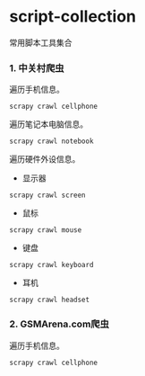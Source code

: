 # script-collection
常用脚本工具集合

### 1. 中关村爬虫

遍历手机信息。

` scrapy crawl cellphone `

遍历笔记本电脑信息。

` scrapy crawl notebook `

遍历硬件外设信息。

* 显示器

` scrapy crawl screen `

* 鼠标

` scrapy crawl mouse `

* 键盘

` scrapy crawl keyboard `

* 耳机

` scrapy crawl headset `

### 2. GSMArena.com爬虫

遍历手机信息。

` scrapy crawl cellphone `

